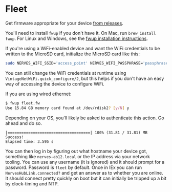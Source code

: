 # Fleet

Get firmware appropriate for your device [from releases](https://github.com/lawik/fleet/releases).

You'll need to install `fwup` if you don't have it. On Mac, run `brew install
fwup`. For Linux and Windows, see the [fwup installation
instructions](https://github.com/fwup-home/fwup#installing).

If you're using a WiFi-enabled device and want the WiFi credentials to be
written to the MicroSD card, initialize the MicroSD card like this:

```sh
sudo NERVES_WIFI_SSID='access_point' NERVES_WIFI_PASSPHRASE='passphrase' fwup fleet.fw
```

You can still change the WiFi credentials at runtime using
`VintageNetWiFi.quick_configure/2`, but this helps if you don't have an easy way of
accessing the device to configure WiFi.

If you are using wired ethernet:

```sh
$ fwup fleet.fw
Use 15.84 GB memory card found at /dev/rdisk2? [y/N] y
```

Depending on your OS, you'll likely be asked to authenticate this action. Go
ahead and do so.

```console
|====================================| 100% (31.81 / 31.81) MB
Success!
Elapsed time: 3.595 s
```

You can then log in by figuring out what hostname your device got, something like `nerves-ab12.local` or the IP address via your network tooling. You can use any username (it is ignored) and it should prompt for a password. Password is `fleet` by default. Once in IEx you can run `NervesHubLink.connected?` and get an answer as to whether you are online. It should connect pretty quickly on boot but it can initially be tripped up a bit by clock-timing and NTP.
